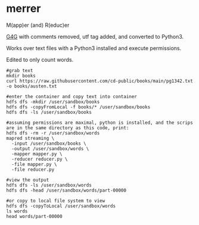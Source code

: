 # merrer
M(app)er (and) R(educ)er

[G4G](https://www.geeksforgeeks.org/hadoop-streaming-using-python-word-count-problem/) with comments removed, utf tag added, and converted to Python3. 

Works over text files with a Python3 installed and execute permissions.

Edited to only count words.

```
#grab text
mkdir books
curl https://raw.githubusercontent.com/cd-public/books/main/pg1342.txt -o books/austen.txt

#enter the container and copy text into container
hdfs dfs -mkdir /user/sandbox/books
hdfs dfs -copyFromLocal -f books/* /user/sandbox/books
hdfs dfs -ls /user/sandbox/books

#assuming permissions are maximal, python is installed, and the scrips are in the same directory as this code, print:
hdfs dfs -rm -r /user/sandbox/words
mapred streaming \
  -input /user/sandbox/books \
  -output /user/sandbox/words \
  -mapper mapper.py \
  -reducer reducer.py \
  -file mapper.py \
  -file reducer.py

#view the output
hdfs dfs -ls /user/sandbox/words
hdfs dfs -head /user/sandbox/words/part-00000

#or copy to local file system to view
hdfs dfs -copyToLocal /user/sandbox/words
ls words
head words/part-00000
```

